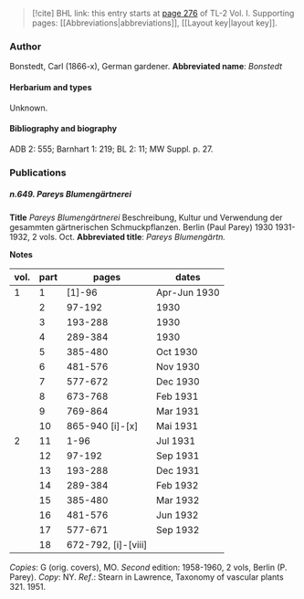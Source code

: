 > [!cite] BHL link: this entry starts at [page 276](https://www.biodiversitylibrary.org/page/33120407) of TL-2 Vol. I.
> Supporting pages: [[Abbreviations|abbreviations]], [[Layout key|layout key]].

### Author

Bonstedt, Carl (1866-x), German gardener. 
**Abbreviated name**: *Bonstedt*

#### Herbarium and types

Unknown.

#### Bibliography and biography

ADB 2: 555; Barnhart 1: 219; BL 2: 11; MW Suppl. p. 27.

### Publications

##### n.649. Pareys Blumengärtnerei

**Title**
*Pareys Blumengärtnerei* Beschreibung, Kultur und Verwendung der gesammten gärtnerischen Schmuckpflanzen. Berlin (Paul Parey) 1930 1931-1932, 2 vols. Oct.
**Abbreviated title**: *Pareys Blumengärtn.*

**Notes**

|vol.	|part	|pages	|dates	|
|---	|---	|---	|---	|
|1	|1	|\[1\]-96	|Apr-Jun 1930	|
|	|2	|97-192	|1930	|
|	|3	|193-288	|1930	|
|	|4	|289-384	|1930	|
|	|5	|385-480	|Oct 1930	|
|	|6	|481-576	|Nov 1930	|
|	|7	|577-672	|Dec 1930	|
|	|8	|673-768	|Feb 1931	|
|	|9	|769-864	|Mar 1931	|
|	|10	|865-940 \[i\]-\[x\]	|Mai 1931|
|2	|11	|1-96	|Jul 1931|
|	|12	|97-192	|Sep 1931|
|	|13	|193-288	|Dec 1931|
|	|14	|289-384	|Feb 1932|
|	|15	|385-480	|Mar 1932|
|	|16	|481-576	|Jun 1932|
|	|17	|577-671	|Sep 1932|
|	|18	|672-792, \[i\]-\[viii\]|	|Nov 1932|

*Copies*: G (orig. covers), MO.
*Second* edition: 1958-1960, 2 vols, Berlin (P. Parey). *Copy*: NY.
*Ref*.: Stearn in Lawrence, Taxonomy of vascular plants 321. 1951.

